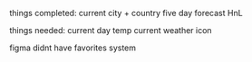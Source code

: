

things completed: 
current city + country 
five day forecast HnL

things needed:
current day temp 
current weather icon 




figma didnt have favorites system 











